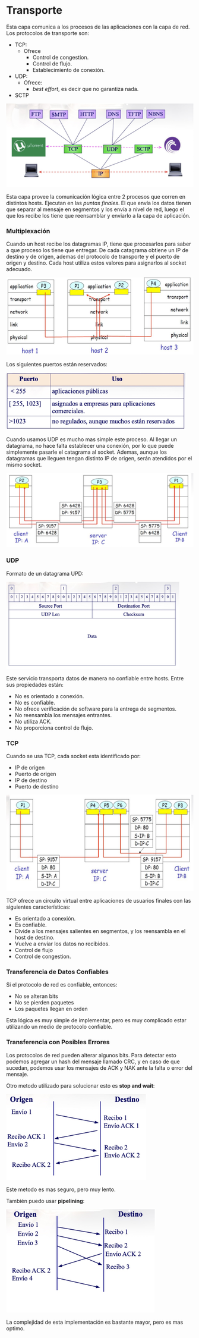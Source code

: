 # Transporte

Esta capa comunica a los procesos de las aplicaciones con la capa de red. Los protocolos de transporte son:

- TCP:
  - Ofrece
    - Control de congestion.
    - Control de flujo.
    - Establecimiento de conexión.
- UDP:
  - Ofrece:
    - *best effort*, es decir que no garantiza nada.
- SCTP

<img src="Resources/06 - Transporte/Screen Shot 2022-03-25 at 16.17.42.jpg" alt="Screen Shot 2022-03-25 at 16.17.42" style="zoom:50%;" />

Esta capa provee la comunicación lógica entre 2 procesos que corren en distintos hosts. Ejecutan en las *puntas finales*. El que envía los datos tienen que separar al mensaje en segmentos y los envía a nivel de red, luego el que los recibe los tiene que reensamblar y enviarlo a la capa de aplicación.

### Multiplexación 

Cuando un host recibe los datagramas IP, tiene que procesarlos para saber a que proceso los tiene que entregar. De cada catagrama obtiene un IP de destino y de origen, ademas del protocolo de transporte y el puerto de origen y destino. Cada host utiliza estos valores para asignarlos al socket adecuado.

<img src="Resources/06 - Transporte/Screen Shot 2022-03-25 at 16.42.26.jpg" alt="Screen Shot 2022-03-25 at 16.42.26" style="zoom:50%;" />

Los siguientes puertos están reservados:

<img src="Resources/06 - Transporte/Screen Shot 2022-03-25 at 16.35.43.jpg" alt="Screen Shot 2022-03-25 at 16.35.43" style="zoom:50%;" />

Cuando usamos UDP es mucho mas simple este proceso. Al llegar un datagrama, no hace falta establecer una conexión, por lo que puede simplemente pasarle el catagrama al socket. Ademas, aunque los datagramas que lleguen tengan distinto IP de origen, serán atendidos por el mismo socket.

<img src="Resources/06 - Transporte/Screen Shot 2022-03-25 at 16.42.04.jpg" alt="Screen Shot 2022-03-25 at 16.42.04" style="zoom:50%;" />

### UDP

Formato de un datagrama UPD:

<img src="Resources/06 - Transporte/Screen Shot 2022-03-25 at 16.44.53.jpg" alt="Screen Shot 2022-03-25 at 16.44.53" style="zoom:50%;" />

Este servicio transporta datos de manera no confiable entre hosts. Entre sus propiedades están:

- No es orientado a conexión.
- No es confiable.
- No ofrece verificación de software para la entrega de segmentos.
- No reensambla los mensajes entrantes.
- No utiliza ACK.
- No proporciona control de flujo.

### TCP

Cuando se usa TCP, cada socket esta identificado por:

- IP de origen
- Puerto de origen
- IP de destino
- Puerto de destino

<img src="Resources/06 - Transporte/Screen Shot 2022-03-25 at 16.54.46.jpg" alt="Screen Shot 2022-03-25 at 16.54.46" style="zoom:50%;" />

TCP ofrece un circuito virtual entre aplicaciones de usuarios finales con las siguientes características:

- Es orientado a conexión.
- Es confiable.
- Divide a los mensajes salientes en segmentos, y los reensambla en el host de destino.
- Vuelve a enviar los datos no recibidos.
- Control de flujo
- Control de congestion.

### Transferencia de Datos Confiables

Si el protocolo de red es confiable, entonces:

- No se alteran bits
- No se pierden paquetes
- Los paquetes llegan en orden

Esta lógica es muy simple de implementar, pero es muy complicado estar utilizando un medio de protocolo confiable.

### Transferencia con Posibles Errores

Los protocolos de red pueden alterar algunos bits. Para detectar esto podemos agregar un hash del mensaje llamado CRC, y en caso de que sucedan, podemos usar los mensajes de ACK y NAK ante la falta o error del mensaje.

Otro metodo utilizado para solucionar esto es **stop and wait**:

<img src="Resources/06 - Transporte/Screen Shot 2022-03-25 at 17.10.55.jpg" alt="Screen Shot 2022-03-25 at 17.10.55" style="zoom:50%;" />

Este metodo es mas seguro, pero muy lento.

También puedo usar **pipelining**:

<img src="Resources/06 - Transporte/Screen Shot 2022-03-25 at 17.11.49.jpg" alt="Screen Shot 2022-03-25 at 17.11.49" style="zoom:50%;" />

La complejidad de esta implementación es bastante mayor, pero es mas optimo.